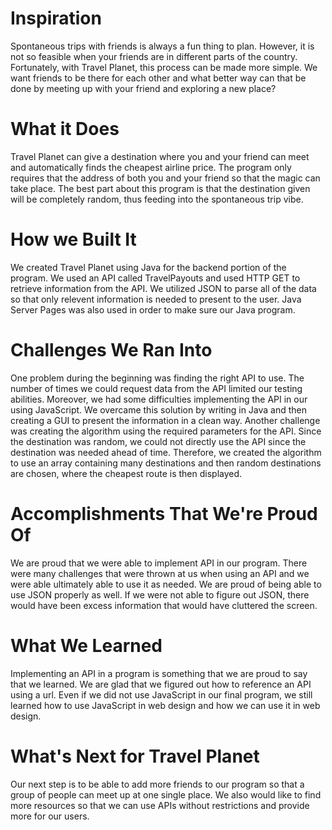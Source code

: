 # Inspiration
Spontaneous trips with friends is always a fun thing to plan. However, it is not so feasible when your friends are in different parts of the country. Fortunately, with Travel Planet, this process can be made more simple.  We want friends to be there for each other and what better way can that be done by meeting up with your friend and exploring a new place?

# What it Does 
Travel Planet can give a destination where you and your friend can meet and automatically finds the cheapest airline price. The program only requires that the address of both you and your friend so that the magic can take place. The best part about this program is that the destination given will be completely random, thus feeding into the spontaneous trip vibe.
 
 # How we Built It
We created Travel Planet using Java for the backend portion of the program. We used an API called TravelPayouts and used HTTP GET to retrieve information from the API. We utilized JSON to parse all of the data so that only relevent information is needed to present to the user. Java Server Pages was also used in order to make sure our Java program. 

# Challenges We Ran Into
One problem during the beginning was finding the right API to use. The number of times we could request data from the API limited our testing abilities. Moreover, we had some difficulties implementing the API in our using JavaScript. We overcame this solution by writing in Java and then creating a GUI to present the information in a clean way. Another challenge was creating the algorithm using the required parameters for the API. Since the destination was random, we could not directly use the API since the destination was needed ahead of time. Therefore, we created the algorithm to use an array containing many destinations and then random destinations are chosen, where the cheapest route is then displayed.

# Accomplishments That We're Proud Of
We are proud that we were able to implement API in our program. There were many challenges that were thrown at us when using an API and we were able ultimately able to use it as needed. We are proud of being able to use JSON properly as well. If we were not able to figure out JSON, there would have been excess information that would have cluttered the screen.

# What We Learned
Implementing an API in a program is something that we are proud to say that we learned. We are glad that we figured out how to reference an API using a url. Even if we did not use JavaScript in our final program, we still learned how to use JavaScript in web design and how we can use it in web design. 

# What's Next for Travel Planet
Our next step is to be able to add more friends to our program so that a group of people can meet up at one single place. We also would like to find more resources so that we can use APIs without restrictions and provide more for our users. 
